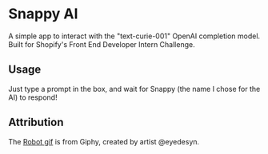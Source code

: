# Snappy AI

A simple app to interact with the "text-curie-001" OpenAI completion model. Built for Shopify's Front End Developer Intern Challenge.

## Usage

Just type a prompt in the box, and wait for Snappy (the name I chose for the AI) to respond!

## Attribution

The [Robot gif](https://giphy.com/gifs/robot-cinema-4d-eyedesyn-3o7abtn7DuREEpsyWY) is from Giphy, created by artist @eyedesyn.